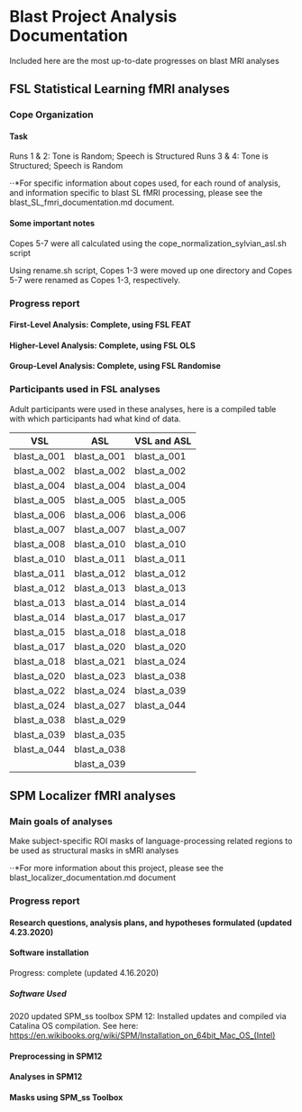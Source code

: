 # Blast Project Analysis Documentation

Included here are the most up-to-date progresses on blast MRI analyses

## FSL Statistical Learning fMRI analyses

### Cope Organization
#### Task
Runs 1 & 2: Tone is Random; Speech is Structured
Runs 3 & 4: Tone is Structured; Speech is Random

⋅⋅*For specific information about copes used, for each round of analysis, and information specific to blast SL fMRI processing, please see the blast_SL_fmri_documentation.md document.

#### Some important notes
Copes 5-7 were all calculated using the cope_normalization_sylvian_asl.sh script 

Using rename.sh script, Copes 1-3 were moved up one directory and Copes 5-7 were renamed as Copes 1-3, respectively.

### Progress report
#### First-Level Analysis: Complete, using FSL FEAT
#### Higher-Level Analysis: Complete, using FSL OLS
#### Group-Level Analysis: Complete, using FSL Randomise

### Participants used in FSL analyses
Adult participants were used in these analyses, here is a compiled table with which participants had what kind of data.  

| VSL           | ASL           | VSL and ASL   |
| ------------- | ------------- | ------------- |
| blast\_a\_001 | blast\_a\_001 | blast\_a\_001 |
| blast\_a\_002 | blast\_a\_002 | blast\_a\_002 |
| blast\_a\_004 | blast\_a\_004 | blast\_a\_004 |
| blast\_a\_005 | blast\_a\_005 | blast\_a\_005 |
| blast\_a\_006 | blast\_a\_006 | blast\_a\_006 |
| blast\_a\_007 | blast\_a\_007 | blast\_a\_007 |
| blast\_a\_008 | blast\_a\_010 | blast\_a\_010 |
| blast\_a\_010 | blast\_a\_011 | blast\_a\_011 |
| blast\_a\_011 | blast\_a\_012 | blast\_a\_012 |
| blast\_a\_012 | blast\_a\_013 | blast\_a\_013 |
| blast\_a\_013 | blast\_a\_014 | blast\_a\_014 |
| blast\_a\_014 | blast\_a\_017 | blast\_a\_017 |
| blast\_a\_015 | blast\_a\_018 | blast\_a\_018 |
| blast\_a\_017 | blast\_a\_020 | blast\_a\_020 |
| blast\_a\_018 | blast\_a\_021 | blast\_a\_024 |
| blast\_a\_020 | blast\_a\_023 | blast\_a\_038 |
| blast\_a\_022 | blast\_a\_024 | blast\_a\_039 |
| blast\_a\_024 | blast\_a\_027 | blast\_a\_044 |
| blast\_a\_038 | blast\_a\_029 |               |
| blast\_a\_039 | blast\_a\_035 |               |
| blast\_a\_044 | blast\_a\_038 |               |
|               | blast\_a\_039 |               |


## SPM Localizer fMRI analyses
### Main goals of analyses
Make subject-specific ROI masks of language-processing related regions to be used as structural masks in sMRI analyses

⋅⋅*For more information about this project, please see the blast_localizer_documentation.md document

### Progress report

#### Research questions, analysis plans, and hypotheses formulated (updated 4.23.2020)

#### Software installation
Progress: complete (updated 4.16.2020)

##### Software Used
2020 updated SPM_ss toolbox 
SPM 12: Installed updates and compiled via Catalina OS compilation.  See here: https://en.wikibooks.org/wiki/SPM/Installation_on_64bit_Mac_OS_(Intel)

#### Preprocessing in SPM12

#### Analyses in SPM12

#### Masks using SPM_ss Toolbox


